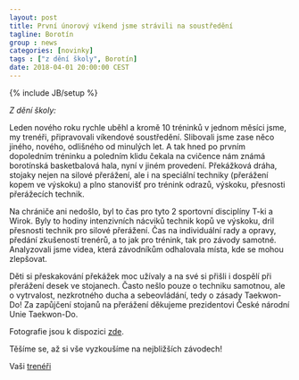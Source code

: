 ```yaml
---
layout: post
title: První únorový víkend jsme strávili na soustředění
tagline: Borotín
group : news
categories: [novinky]
tags : ["z dění školy", Borotín]
date: 2018-04-01 20:00:00 CEST
---
```

{% include JB/setup %}

*Z dění školy:*

Leden nového roku rychle uběhl a kromě 10 tréninků v jednom měsíci jsme, my trenéři, připravovali víkendové soustředění. Slibovali jsme zase něco jiného, nového, odlišného od minulých let. A tak hned po prvním dopoledním tréninku a poledním klidu čekala na cvičence nám známá borotínská basketbalová hala, nyní v jiném provedení. Překážková dráha, stojaky nejen na silové přerážení, ale i na speciální techniky (přerážení kopem ve výskoku) a plno stanovišť pro trénink odrazů, výskoku, přesnosti přerážecích technik.

Na chrániče ani nedošlo, byl to čas pro tyto 2 sportovní disciplíny T-ki a Wirok. Byly to hodiny intenzivních nácviků technik kopů ve výskoku, dril přesnosti technik pro silové přerážení. Čas na individuální rady a opravy, předání zkušeností trenérů, a to jak pro trénink, tak pro závody samotné. Analyzovali jsme videa, která závodníkům odhalovala místa, kde se mohou zlepšovat. 

Děti si přeskakování překážek moc užívaly a na své si přišli i dospělí při přerážení desek ve stojanech. Často nešlo pouze o techniku samotnou, ale o vytrvalost, nezkrotného ducha a sebeovládání, tedy o zásady Taekwon-Do!
Za zapůjčení stojanů na přerážení děkujeme prezidentovi České národní Unie Taekwon-Do. 

Fotografie jsou k dispozici [zde][photos].

Těšíme se, až si vše vyzkoušíme na nejbližších závodech!

Vaši [trenéři](/treneri)

[photos]: https://www.facebook.com/media/set/?set=a.1825072607504494.1073741845.203150823030022&type=1&l=bfac981176 "Fotografie"
